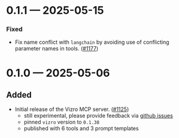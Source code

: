 <a id='changelog-0.1.1'></a>

# 0.1.1 — 2025-05-15

### Fixed

- Fix name conflict with `langchain` by avoiding use of conflicting parameter names in tools. ([#1177](https://github.com/mckinsey/vizro/pull/1177))

<a id='changelog-0.1.0'></a>

# 0.1.0 — 2025-05-06

## Added

- Initial release of the Vizro MCP server. ([#1125](https://github.com/mckinsey/vizro/pull/1125))
    - still experimental, please provide feedback via [github issues](https://github.com/mckinsey/vizro/issues)
    - pinned `vizro` version to `0.1.38`
    - published with 6 tools and 3 prompt templates

